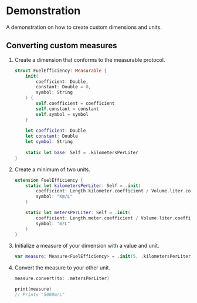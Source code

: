 # Demonstration

A demonstration on how to create custom dimensions and units.

## Converting custom measures

1. Create a dimension that conforms to the measurable protocol.

	```swift
    struct FuelEfficiency: Measurable {
        init(
            coefficient: Double,
            constant: Double = 0,
            symbol: String
        ) {
            self.coefficient = coefficient
            self.constant = constant
            self.symbol = symbol
        }
		
        let coefficient: Double
        let constant: Double
        let symbol: String
		
        static let base: Self = .kilometersPerLiter
	}
	```

2. Create a minimum of two units.

	```swift
    extension FuelEfficiency {
        static let kilometersPerLiter: Self = .init(
            coefficient: Length.kilometer.coefficient / Volume.liter.coefficient,
            symbol: "Km/L"
        )

        static let metersPerLiter: Self = .init(
            coefficient: Length.meter.coefficient / Volume.liter.coefficient,
            symbol: "m/L"
        )
    }


3. Initialize a measure of your dimension with a value and unit.

	```swift
    var measure: Measure<FuelEfficiency> = .init(5, .kilometersPerLiter)
	```

4. Convert the measure to your other unit.

    ```swift
    measure.convert(to: .metersPerLiter)

    print(measure)
    // Prints "5000m/L"
	```
